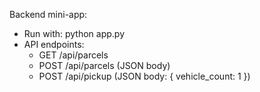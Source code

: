 
Backend mini-app:
- Run with: python app.py
- API endpoints:
  - GET /api/parcels
  - POST /api/parcels  (JSON body)
  - POST /api/pickup   (JSON body: { vehicle_count: 1 })
